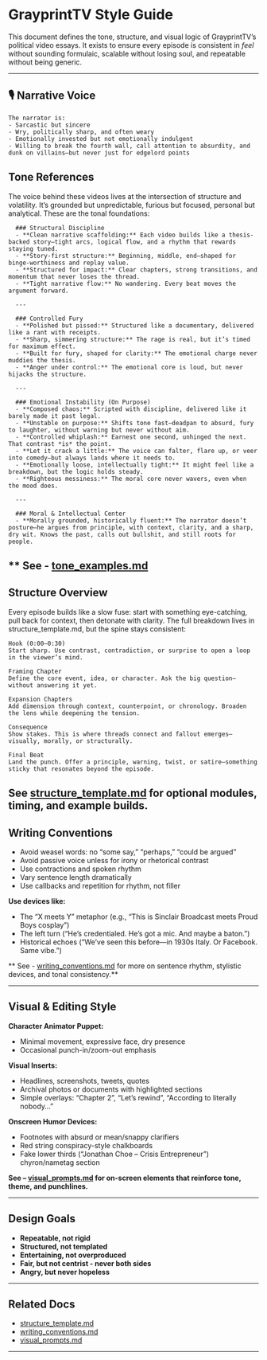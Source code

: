 # GrayprintTV Style Guide

This document defines the tone, structure, and visual logic of GrayprintTV’s political video essays. It exists to ensure every episode is consistent in *feel* without sounding formulaic, scalable without losing soul, and repeatable without being generic.

---

## 🎙️ Narrative Voice

    The narrator is:
    - Sarcastic but sincere
    - Wry, politically sharp, and often weary
    - Emotionally invested but not emotionally indulgent
    - Willing to break the fourth wall, call attention to absurdity, and dunk on villains—but never just for edgelord points

## Tone References

The voice behind these videos lives at the intersection of structure and volatility. It’s grounded but unpredictable, furious but focused, personal but analytical. These are the tonal foundations:

      ### Structural Discipline
      - **Clean narrative scaffolding:** Each video builds like a thesis-backed story—tight arcs, logical flow, and a rhythm that rewards staying tuned.  
      - **Story-first structure:** Beginning, middle, end—shaped for binge-worthiness and replay value.  
      - **Structured for impact:** Clear chapters, strong transitions, and momentum that never loses the thread.  
      - **Tight narrative flow:** No wandering. Every beat moves the argument forward.  
      
      ---
      
      ### Controlled Fury
      - **Polished but pissed:** Structured like a documentary, delivered like a rant with receipts.  
      - **Sharp, simmering structure:** The rage is real, but it’s timed for maximum effect.  
      - **Built for fury, shaped for clarity:** The emotional charge never muddies the thesis.  
      - **Anger under control:** The emotional core is loud, but never hijacks the structure.
      
      ---
      
      ### Emotional Instability (On Purpose)
      - **Composed chaos:** Scripted with discipline, delivered like it barely made it past legal.  
      - **Unstable on purpose:** Shifts tone fast—deadpan to absurd, fury to laughter, without warning but never without aim.  
      - **Controlled whiplash:** Earnest one second, unhinged the next. That contrast *is* the point.  
      - **Let it crack a little:** The voice can falter, flare up, or veer into comedy—but always lands where it needs to.  
      - **Emotionally loose, intellectually tight:** It might feel like a breakdown, but the logic holds steady.  
      - **Righteous messiness:** The moral core never wavers, even when the mood does.
      
      ---
      
      ### Moral & Intellectual Center
      - **Morally grounded, historically fluent:** The narrator doesn’t posture—he argues from principle, with context, clarity, and a sharp, dry wit. Knows the past, calls out bullshit, and still roots for people.

  ** See - [tone_examples.md](tone_examples.md)
  ---
  
## Structure Overview

Every episode builds like a slow fuse: start with something eye-catching, pull back for context, then detonate with clarity. The full breakdown lives in structure_template.md, but the spine stays consistent:

    Hook (0:00–0:30)
    Start sharp. Use contrast, contradiction, or surprise to open a loop in the viewer’s mind.
    
    Framing Chapter
    Define the core event, idea, or character. Ask the big question—without answering it yet.
    
    Expansion Chapters
    Add dimension through context, counterpoint, or chronology. Broaden the lens while deepening the tension.
    
    Consequence
    Show stakes. This is where threads connect and fallout emerges—visually, morally, or structurally.
    
    Final Beat
    Land the punch. Offer a principle, warning, twist, or satire—something sticky that resonates beyond the episode.

**See [structure_template.md](structure_template.md) for optional modules, timing, and example builds.**
---

## Writing Conventions

- Avoid weasel words: no “some say,” “perhaps,” “could be argued”
- Avoid passive voice unless for irony or rhetorical contrast
- Use contractions and spoken rhythm
- Vary sentence length dramatically
- Use callbacks and repetition for rhythm, not filler

**Use devices like:**
- The “X meets Y” metaphor (e.g., “This is Sinclair Broadcast meets Proud Boys cosplay”)
- The left turn (“He’s credentialed. He’s got a mic. And maybe a baton.”)
- Historical echoes (“We’ve seen this before—in 1930s Italy. Or Facebook. Same vibe.”)

** See - [writing_conventions.md](writing_conventions.md) for more on sentence rhythm, stylistic devices, and tonal consistency.** 

---

## Visual & Editing Style

**Character Animator Puppet:**
- Minimal movement, expressive face, dry presence
- Occasional punch-in/zoom-out emphasis

**Visual Inserts:**
- Headlines, screenshots, tweets, quotes
- Archival photos or documents with highlighted sections
- Simple overlays: “Chapter 2”, “Let’s rewind”, “According to literally nobody…”

**Onscreen Humor Devices:**
- Footnotes with absurd or mean/snappy clarifiers
- Red string conspiracy-style chalkboards
- Fake lower thirds (“Jonathan Choe – Crisis Entrepreneur”) chyron/nametag section

**See – [visual_prompts.md](visual_prompts.md) for on-screen elements that reinforce tone, theme, and punchlines.**

---

## Design Goals

- **Repeatable, not rigid**  
- **Structured, not templated**  
- **Entertaining, not overproduced**  
- **Fair, but not centrist - never both sides**  
- **Angry, but never hopeless**

---

## Related Docs

- [structure_template.md](structure_template.md)
- [writing_conventions.md](writing_conventions.md)
- [visual_prompts.md](visual_prompts.md)

---
